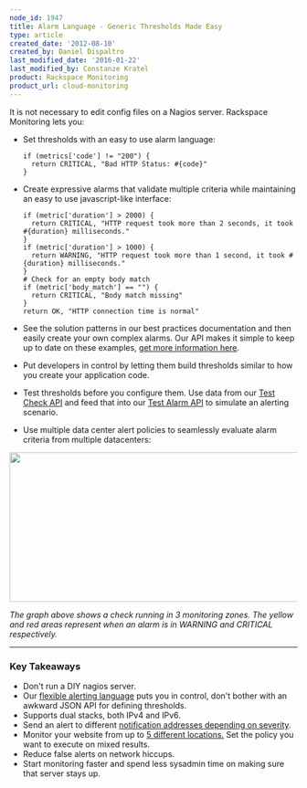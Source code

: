 ```yaml
---
node_id: 1947
title: Alarm Language - Generic Thresholds Made Easy
type: article
created_date: '2012-08-10'
created_by: Daniel Dispaltro
last_modified_date: '2016-01-22'
last_modified_by: Constanze Kratel
product: Rackspace Monitoring
product_url: cloud-monitoring
---
```


It is not necessary to edit config files on a Nagios server. Rackspace
Monitoring lets you:

-   Set thresholds with an easy to use alarm language:

        if (metrics['code'] != "200") {
          return CRITICAL, "Bad HTTP Status: #{code}"
        }

-   Create expressive alarms that validate multiple criteria while
    maintaining an easy to use javascript-like interface:

        if (metric['duration'] > 2000) {
          return CRITICAL, "HTTP request took more than 2 seconds, it took #{duration} milliseconds."
        }
        if (metric['duration'] > 1000) {
          return WARNING, "HTTP request took more than 1 second, it took #{duration} milliseconds."
        }
        # Check for an empty body match
        if (metric['body_match'] == "") {
          return CRITICAL, "Body match missing"
        }
        return OK, "HTTP connection time is normal"

-   See the solution patterns in our best practices documentation and
    then easily create your own complex alarms. Our API makes it simple
    to keep up to date on these examples, [get more information
    here](http://docs.rackspace.com/cm/api/v1.0/cm-devguide/content/service-alarm-examples.html).
-   Put developers in control by letting them build thresholds similar
    to how you create your application code.
-   Test thresholds before you configure them. Use data from our [Test
    Check
    API](http://docs.rackspace.com/cm/api/v1.0/cm-devguide/content/service-checks.html#service-checks-test)
    and feed that into our [Test Alarm
    API](http://docs.rackspace.com/cm/api/v1.0/cm-devguide/content/service-alarms.html#service-alarms-test)
    to simulate an alerting scenario.
-   Use multiple data center alert policies to seamlessly evaluate alarm
    criteria from multiple datacenters:

<img src="https://8026b2e3760e2433679c-fffceaebb8c6ee053c935e8915a3fbe7.ssl.cf2.rackcdn.com/field/image/Alarm%20Visualization_0.png" width="717" height="262" />

*The graph above shows a check running in 3 monitoring zones. The yellow
and red areas represent when an alarm is in WARNING and CRITICAL
respectively.*

------------------------------------------------------------------------

### Key Takeaways

-   Don't run a DIY nagios server.
-   Our [flexible alerting
    language](https://developer.rackspace.com/docs/cloud-monitoring/v1/developer-guide/#alarm-language)
    puts you in control, don't bother with an awkward JSON API for
    defining thresholds.
-   Supports dual stacks, both IPv4 and IPv6.
-   Send an alert to different [notification addresses depending on
    severity](https://developer.rackspace.com/docs/cloud-monitoring/v1/developer-guide/#document-api-operations/notification-plans-operations).
-   Monitor your website from up to [5
    different locations.](https://developer.rackspace.com/docs/cloud-monitoring/v1/developer-guide/#listing-monitoring-zones)
    Set the policy you want to execute on mixed results.
-   Reduce false alerts on network hiccups.
-   Start monitoring faster and spend less sysadmin time on making sure
    that server stays up.



